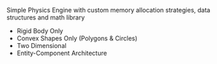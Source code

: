 Simple Physics Engine with custom memory allocation strategies, data structures and math library
- Rigid Body Only
- Convex Shapes Only (Polygons & Circles)
- Two Dimensional
- Entity-Component Architecture
